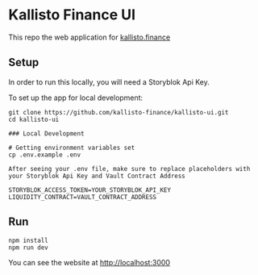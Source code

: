 # Kallisto Finance UI

This repo the web application for [kallisto.finance](https://kallisto.finance)

## Setup

In order to run this locally, you will need a Storyblok Api Key.

To set up the app for local development:
```
git clone https://github.com/kallisto-finance/kallisto-ui.git
cd kallisto-ui

### Local Development

# Getting environment variables set
cp .env.example .env

After seeing your .env file, make sure to replace placeholders with your Storyblok Api Key and Vault Contract Address

STORYBLOK_ACCESS_TOKEN=YOUR_STORYBLOK_API_KEY
LIQUIDITY_CONTRACT=VAULT_CONTRACT_ADDRESS
```

## Run
```
npm install
npm run dev
```

You can see the website at [http://localhost:3000](http://localhost:3000)
